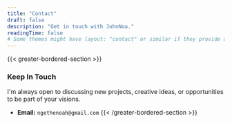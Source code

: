 ```yaml
---
title: "Contact"
draft: false
description: "Get in touch with JohnNoa."
readingTime: false
# Some themes might have layout: "contact" or similar if they provide a form
---
```

{{< greater-bordered-section >}}
### Keep In Touch

I'm always open to discussing new projects, creative ideas, or opportunities to be part of your visions.

*   **Email:** `ngethenoah@gmail.com`
{{< /greater-bordered-section >}}



